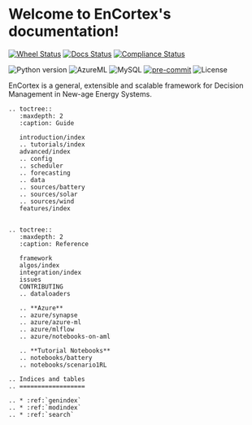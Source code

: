 # Welcome to EnCortex's documentation!
[![Wheel Status](https://dev.azure.com/MSREnergy/EnCortex/_apis/build/status/Pip%20Release%20Pipeline?branchName=main)](https://dev.azure.com/MSREnergy/EnCortex/_build/latest?definitionId=7&branchName=main) [![Docs Status](https://dev.azure.com/MSREnergy/EnCortex/_apis/build/status/Docs%20Release%20Pipeline?branchName=main)](https://dev.azure.com/MSREnergy/EnCortex/_build/latest?definitionId=8&branchName=main) [![Compliance Status](https://dev.azure.com/MSREnergy/EnCortex/_apis/build/status/Compliance?branchName=main)](https://dev.azure.com/MSREnergy/EnCortex/_build/latest?definitionId=6&branchName=main)

![Python version](https://img.shields.io/badge/python-%5E3.8-blue) ![AzureML](https://img.shields.io/badge/azureml-supported-4179af) ![MySQL](https://img.shields.io/badge/mysql-supported-F29111) [![pre-commit](https://img.shields.io/badge/pre--commit-enabled-brightgreen?logo=pre-commit&logoColor=white)](https://github.com/pre-commit/pre-commit) ![License](https://img.shields.io/badge/EAP-Early%20Access%20License-brightgreen)


EnCortex is a general, extensible and scalable framework for Decision Management in New-age Energy Systems.


````{eval-rst}
.. toctree::
   :maxdepth: 2
   :caption: Guide

   introduction/index
   .. tutorials/index
   advanced/index
   .. config
   .. scheduler
   .. forecasting
   .. data
   .. sources/battery
   .. sources/solar
   .. sources/wind
   features/index


.. toctree::
   :maxdepth: 2
   :caption: Reference

   framework
   algos/index
   integration/index
   issues
   CONTRIBUTING
   .. dataloaders

   .. **Azure**
   .. azure/synapse
   .. azure/azure-ml
   .. azure/mlflow
   .. azure/notebooks-on-aml

   .. **Tutorial Notebooks**
   .. notebooks/battery
   .. notebooks/scenario1RL

.. Indices and tables
.. ==================

.. * :ref:`genindex`
.. * :ref:`modindex`
.. * :ref:`search`
````
